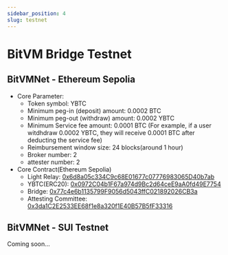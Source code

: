 ```yaml
---
sidebar_position: 4
slug: testnet
---
```


# BitVM Bridge Testnet

## BitVMNet - Ethereum Sepolia

- Core Parameter:
    - Token symbol: YBTC
    - Minimum peg-in (deposit) amount: 0.0002 BTC
    - Minimum peg-out (withdraw) amount: 0.0002 YBTC
    - Minimum Service fee amount: 0.0001 BTC (For example, if a user witdhdraw 0.0002 YBTC, they will receive 0.0001 BTC after deducting the service fee)
    - Reimbursement window size: 24 blocks(around 1 hour)
    - Broker number: 2
    - attester number: 2
- Core Contract(Ethereum Sepolia)
    - Light Relay: [0x6d8a05c334C9c68E01677c07776983065D40b7ab](https://sepolia.etherscan.io/address/0x6d8a05c334C9c68E01677c07776983065D40b7ab)
    - YBTC(ERC20): [0x0972C04b1F67a974d9Bc2d64ceE9aA0fd49E7754](https://sepolia.etherscan.io/address/0x0972C04b1F67a974d9Bc2d64ceE9aA0fd49E7754)
    - Bridge: [0x77c4e6b1135799F9056d5043ffC021892026CB3a](https://sepolia.etherscan.io/address/0x77c4e6b1135799F9056d5043ffC021892026CB3a)
    - Attesting Committee: [0x3da1C2E2533EE68f1e8a320f1E40B57B5fF33316](https://sepolia.etherscan.io/address/0x3da1C2E2533EE68f1e8a320f1E40B57B5fF33316)

## BitVMNet - SUI Testnet

Coming soon...

